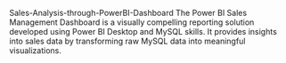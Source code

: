  Sales-Analysis-through-PowerBI-Dashboard
The Power BI Sales Management Dashboard is a visually compelling reporting solution developed using Power BI Desktop and MySQL skills. It provides insights into sales data by transforming raw MySQL data into meaningful visualizations.
